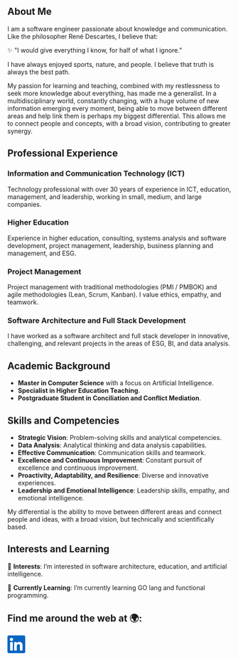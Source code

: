 ## About Me

I am a software engineer passionate about knowledge and communication. Like the philosopher René Descartes, I believe that:

✨ "I would give everything I know, for half of what I ignore."

I have always enjoyed sports, nature, and people. I believe that truth is always the best path.

My passion for learning and teaching, combined with my restlessness to seek more knowledge about everything, has made me a generalist. In a multidisciplinary world, constantly changing, with a huge volume of new information emerging every moment, being able to move between different areas and help link them is perhaps my biggest differential. This allows me to connect people and concepts, with a broad vision, contributing to greater synergy.

## Professional Experience

### Information and Communication Technology (ICT)
Technology professional with over 30 years of experience in ICT, education, management, and leadership, working in small, medium, and large companies.

### Higher Education
Experience in higher education, consulting, systems analysis and software development, project management, leadership, business planning and management, and ESG.

### Project Management
Project management with traditional methodologies (PMI / PMBOK) and agile methodologies (Lean, Scrum, Kanban). I value ethics, empathy, and teamwork.

### Software Architecture and Full Stack Development
I have worked as a software architect and full stack developer in innovative, challenging, and relevant projects in the areas of ESG, BI, and data analysis.

## Academic Background

- **Master in Computer Science** with a focus on Artificial Intelligence.
- **Specialist in Higher Education Teaching**.
- **Postgraduate Student in Conciliation and Conflict Mediation**.

## Skills and Competencies

- **Strategic Vision**: Problem-solving skills and analytical competencies.
- **Data Analysis**: Analytical thinking and data analysis capabilities.
- **Effective Communication**: Communication skills and teamwork.
- **Excellence and Continuous Improvement**: Constant pursuit of excellence and continuous improvement.
- **Proactivity, Adaptability, and Resilience**: Diverse and innovative experiences.
- **Leadership and Emotional Intelligence**: Leadership skills, empathy, and emotional intelligence.

My differential is the ability to move between different areas and connect people and ideas, with a broad vision, but technically and scientifically based.

## Interests and Learning

👀 **Interests**: I’m interested in software architecture, education, and artificial intelligence.

🌱 **Currently Learning**: I’m currently learning GO lang and functional programming.


## Find me around the web at 🌍:

[![LinkedIn](https://github.com/maclinc/maclinc/blob/main/In-Blue-40.png)](https://www.linkedin.com/in/lincoln-machado-udi/)

<!---
maclinc/maclinc is a  special  repository because its `README.md` (this file) appears on your GitHub profile.
You can click the Preview link to take a look at your changes.
--->

